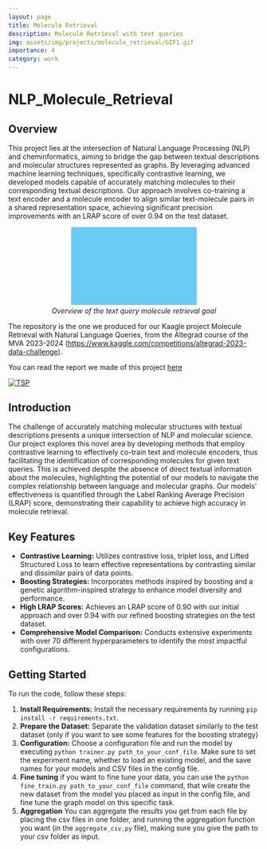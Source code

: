```yaml
---
layout: page
title: Molecule Retrieval 
description: Molecule Retrieval with text queries
img: assets/img/projects/molecule_retrieval/GIF1.gif
importance: 4
category: work
---
```


# NLP_Molecule_Retrieval

## Overview
This project lies at the intersection of Natural Language Processing (NLP) and cheminformatics, aiming to bridge the gap between textual descriptions and molecular structures represented as graphs. By leveraging advanced machine learning techniques, specifically contrastive learning, we developed models capable of accurately matching molecules to their corresponding textual descriptions. Our approach involves co-training a text encoder and a molecule encoder to align similar text-molecule pairs in a shared representation space, achieving significant precision improvements with an LRAP score of over 0.94 on the test dataset.

<p align="center">
  <img src="assets/img/projects/molecule_retrieval/GIF1.gif" alt="overviewMoleculeRetrieval" width="50%" height="auto">
  <br>
  <em>Overview of the text query molecule retrieval goal</em>
</p>

The repository is the one we produced for our Kaagle project Molecule Retrieval with Natural Language Queries, from the Altegrad course of the MVA 2023-2024 (https://www.kaggle.com/competitions/altegrad-2023-data-challenge).

You can read the report we made of this project [here](/assets/pdf/Report_Altegrad.pdf)


<div class="repo p-2 text-center">
  <a href="https://github.com/ElSacho/NLP_Molecule_Retrieval">
    <img class="repo-img-dark w-100" alt="TSP" src="https://github-readme-stats.vercel.app/api/pin/?username=ElSacho&repo=NLP_Molecule_Retrieval&theme={{ site.repo_theme_dark }}&show_owner={{ show_owner }}">
  </a>
</div>



## Introduction
The challenge of accurately matching molecular structures with textual descriptions presents a unique intersection of NLP and molecular science. Our project explores this novel area by developing methods that employ contrastive learning to effectively co-train text and molecule encoders, thus facilitating the identification of corresponding molecules for given text queries. This is achieved despite the absence of direct textual information about the molecules, highlighting the potential of our models to navigate the complex relationship between language and molecular graphs. Our models' effectiveness is quantified through the Label Ranking Average Precision (LRAP) score, demonstrating their capability to achieve high accuracy in molecule retrieval.

## Key Features
- **Contrastive Learning:** Utilizes contrastive loss, triplet loss, and Lifted Structured Loss to learn effective representations by contrasting similar and dissimilar pairs of data points.
- **Boosting Strategies:** Incorporates methods inspired by boosting and a genetic algorithm-inspired strategy to enhance model diversity and performance.
- **High LRAP Scores:** Achieves an LRAP score of 0.90 with our initial approach and over 0.94 with our refined boosting strategies on the test dataset.
- **Comprehensive Model Comparison:** Conducts extensive experiments with over 70 different hyperparameters to identify the most impactful configurations.

## Getting Started
To run the code, follow these steps:
1. **Install Requirements:** Install the necessary requirements by running `pip install -r requirements.txt`.
2. **Prepare the Dataset:** Separate the validation dataset similarly to the test dataset (only if you want to see some features for the boosting strategy)
3. **Configuration:** Choose a configuration file and run the model by executing `python trainer.py path_to_your_conf_file`. Make sure to set the experiment name, whether to load an existing model, and the save names for your models and CSV files in the config file.
4. **Fine tuning** if you want to fine tune your data, you can use the `python fine_train.py path_to_your_conf_file` command, that wile create the new dataset from the model you placed as input in the config file, and fine tune the graph model on this specific task. 
5. **Aggregation** You can aggregate the results you get from each file by placing the csv files in one folder, and running the aggregation function you want (in the `aggregate_csv.py` file), making sure you give the path to your csv folder as input.

